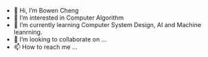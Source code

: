 - 👋 Hi, I’m Bowen Cheng
- 👀 I’m interested in Computer Algorithm
- 🌱 I’m currently learning Computer System Design, AI and Machine leanrning.
- 💞️ I’m looking to collaborate on ...
- 📫 How to reach me ...

<!---
bowencheng1218/bowencheng1218 is a ✨ special ✨ repository because its `README.md` (this file) appears on your GitHub profile.
You can click the Preview link to take a look at your changes.
--->
